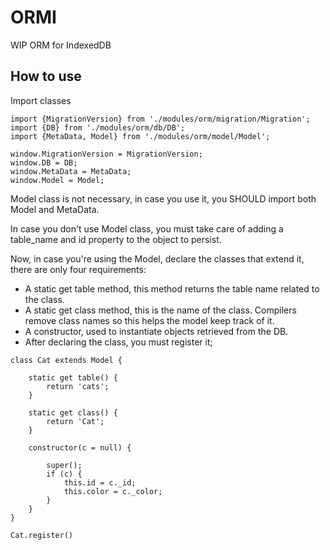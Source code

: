 # ORMI
WIP ORM for IndexedDB

## How to use
Import classes

```
import {MigrationVersion} from './modules/orm/migration/Migration';
import {DB} from './modules/orm/db/DB';
import {MetaData, Model} from './modules/orm/model/Model';

window.MigrationVersion = MigrationVersion;
window.DB = DB;
window.MetaData = MetaData;
window.Model = Model;
```

Model class is not necessary, in case you use it, you SHOULD import both Model and MetaData.

In case you don't use Model class, you must take care of adding a table_name and id property to the object to persist. 

Now, in case you're using the Model, declare the classes that extend it, there are only four requirements:
* A static get table method, this method returns the table name related to the class.
* A static get class method, this is the name of the class. Compilers remove class names so this helps the model keep track of it.
* A constructor, used to instantiate objects retrieved from the DB.
* After declaring the class, you must register it;

```
class Cat extends Model {

    static get table() {
        return 'cats';
    }
    
    static get class() {
        return 'Cat';
    }
    
    constructor(c = null) {
    
        super();
        if (c) {
            this.id = c._id;
            this.color = c._color;
        }
    }
}

Cat.register()
```

